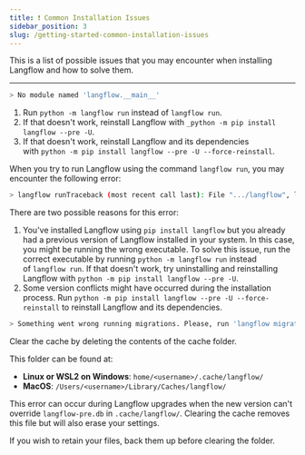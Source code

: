 ```yaml
---
title: ❗️ Common Installation Issues
sidebar_position: 3
slug: /getting-started-common-installation-issues
---
```




This is a list of possible issues that you may encounter when installing Langflow and how to solve them.


---


```bash
> No module named 'langflow.__main__'
```

1. Run `python -m langflow run` instead of `langflow run`.
2. If that doesn't work, reinstall Langflow with `_python -m pip install langflow --pre -U`.
3. If that doesn't work, reinstall Langflow and its dependencies with `python -m pip install langflow --pre -U --force-reinstall`.

When you try to run Langflow using the command `langflow run`, you may encounter the following error:


```bash
> langflow runTraceback (most recent call last): File ".../langflow", line 5, in <module>  from langflow.__main__ import mainModuleNotFoundError: No module named 'langflow.__main__'
```


There are two possible reasons for this error:

1. You've installed Langflow using `pip install langflow` but you already had a previous version of Langflow installed in your system. In this case, you might be running the wrong executable. To solve this issue, run the correct executable by running `python -m langflow run` instead of `langflow run`. If that doesn't work, try uninstalling and reinstalling Langflow with `python -m pip install langflow --pre -U`.
2. Some version conflicts might have occurred during the installation process. Run `python -m pip install langflow --pre -U --force-reinstall` to reinstall Langflow and its dependencies.

```bash
> Something went wrong running migrations. Please, run 'langflow migration --fix'
```


Clear the cache by deleting the contents of the cache folder.


This folder can be found at:

- **Linux or WSL2 on Windows**: `home/<username>/.cache/langflow/`
- **MacOS**: `/Users/<username>/Library/Caches/langflow/`

This error can occur during Langflow upgrades when the new version can't override `langflow-pre.db` in `.cache/langflow/`. Clearing the cache removes this file but will also erase your settings.


If you wish to retain your files, back them up before clearing the folder.

